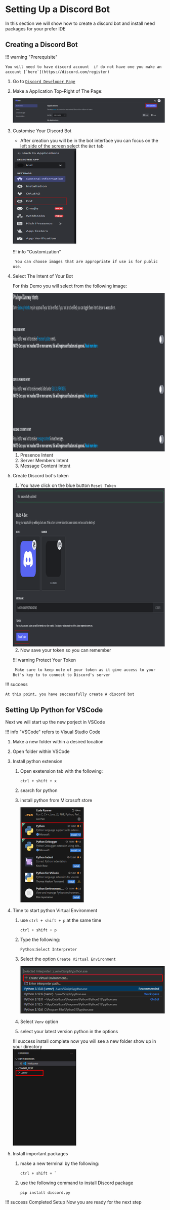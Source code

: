 # Setting Up a Discord Bot
In this section we will show how to create a discord bot and install need packages for your prefer IDE

## Creating a Discord Bot
!!! warning "Prerequisite" 

    You will need to have discord account  if do not have one you make an account [`here`](https://discord.com/register)
  
1. Go to [`Discord Developer Page`](https://discord.com/developers/applications)

2. Make a Application Top-Right of The Page:
    
    ![Image](./assets/taskone/taskone_p1.png "Discord Bot Application")

3. Customise Your Discord Bot

    - After creation you will be in the bot interface you can focus on the left side of the screen select the `Bot` tab 

    <img src="../assets/taskone/taskone_p2.png" alt="Discord Bot Tab" width="200" height="300">

    !!! info "Customization"

        You can choose images that are appropriate if use is for public use.
    

4. Select The Intent of Your Bot

    For this Demo you will select from the following image:

    <img src="../assets/taskone/taskone_p3.png" alt="Discord Bot intent" width="500" height="500">

    1. Presence Intent
    2. Server Members Intent 
    3. Message Content Intent

5. Create Discord bot's token
    
    1. You have click on the blue button `Reset Token`

    <img src="../assets/taskone/taskone_p4.png" alt="Discord Bot" width="500" height="500">

    2. Now save your token so you can remember

    !!! warning Protect Your Token

        Make sure to keep note of your token as it give access to your Bot's key to to connect to Discord's server


!!! success 
    
    At this point, you have successfully create A discord bot


## Setting Up Python for VSCode

Next we will start up the new porject in VSCode

!!! info "VSCode"
    refers to Visual Studio Code

1. Make a new folder within a desired location

2. Open folder within VSCode

3. Install python extension 

    1. Open exetension tab with the following:

        ```
        ctrl + shift + x
        ```

    2. search for python

    3. install python from Microsoft store

        <img src="../assets/taskone/taskone_p5.png" alt="Python Extension" width="200" height="300">

4. Time to start python Virtual Environment

    1. use `ctrl + shift + p` at the same time
        
        ```
        ctrl + shift + p
        ```

    2. Type the following:

        ```
        Python:Select Interpreter
        ```
    3. Select the option `Create Virtual Environment`

        ![Image](./assets/taskone/taskone_p6.png "Virtual Environment Selection")

    4. Select `Venv` option
    
    5. select your latest version python in the options

    !!! success install complete
        now you will see a new folder show up in your directory
        <br>
        <img src="../assets/taskone/taskone_p7.png" alt="Venv folder" width="200">

5. Install important packages

    1. make a new terminal by the following:
        ```
        ctrl + shift + `
        ```
    2. use the following command to install Discord package

        ```
        pip install discord.py
        ```

!!! success Completed Setup
    Now you are ready for the next step
